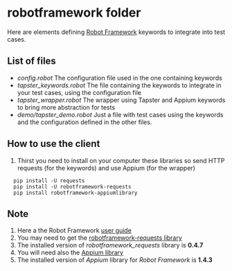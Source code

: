 # robotframework folder

Here are elements defining [Robot Framework](http://robotframework.org/ "Robot Framework homepage") keywords to integrate into test cases.

## List of files
  - _config.robot_ The configuration file used in the one containing keywords
  - _tapster_keywords.robot_ The file containing the keywords to integrate in your test cases, using the configuration file
  - _tapster_wrapper.robot_ The wrapper using Tapster and Appium keywords to bring more abstraction for tests
  - _demo/tapster_demo.robot_ Just a file with test cases using the keywords and the configuration defined in the other files.

## How to use the client
  1. Thirst you need to install on your computer these libraries so send HTTP requests (for the keywords) and use Appium (for the wrapper)
  ```shell
    pip install -U requests
    pip install -U robotframework-requests
    pip install robotframework-appiumlibrary 
  ```

## Note
 1. Here a the Robot Framework [user guide](http://robotframework.org/robotframework/latest/RobotFrameworkUserGuide.html "User guide")
 2. You may need to get the [robotframework-requests library](https://github.com/bulkan/robotframework-requests "GitHub of robotframework-requests")
 3. The installed version of _robotframework_requests_ library is **0.4.7**
 4. You will need also the [Appium library](https://github.com/serhatbolsu/robotframework-appiumlibrary "GitHub of AppiumLibrary for Robot Framework")
 5. The installed version of _Appium_ library for _Robot Framework_ is **1.4.3**
